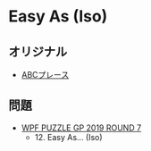 # Easy As (Iso)

## オリジナル
- [ABCプレース](easyas.md)

## 問題
- [WPF PUZZLE GP 2019 ROUND 7](../questions/wpfpgp2019_7.md)
	- 12\. Easy As... (Iso)
